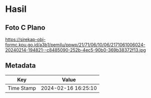 # Hasil

## Foto C Plano

https://sirekap-obj-formc.kpu.go.id/a3b1/pemilu/ppwp/21/71/06/10/06/2171061006024-20240214-194821--c8485090-252b-4ec5-90b0-369b38372f13.jpg


## Metadata

| Key        | Value               |
| ---------- | ------------------- |
| Time Stamp | 2024-02-16 16:25:10 |



